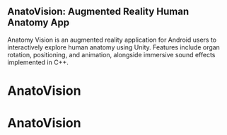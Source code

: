 ## AnatoVision: Augmented Reality Human Anatomy App

Anatomy Vision is an augmented reality application for Android users to interactively explore human anatomy using Unity. Features include organ rotation, positioning, and animation, alongside immersive sound effects implemented in C++.
# AnatoVision
# AnatoVision
